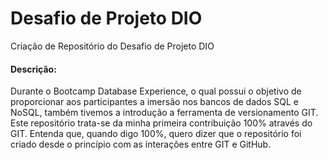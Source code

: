 # Desafio de Projeto DIO
Criação de Repositório do Desafio de Projeto DIO


#### Descrição:
Durante o Bootcamp Database Experience, o qual possui o objetivo de proporcionar aos participantes a imersão nos bancos de dados SQL e NoSQL, também tivemos a introdução a ferramenta de versionamento GIT. Este repositório trata-se da minha primeira contribuição 100% através do GIT. Entenda que, quando digo 100%, quero dizer que o repositório foi criado desde o princípio com as interações entre GIT e GitHub.
